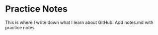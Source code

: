# Practice Notes
This is where I write down what I learn about GitHub.
Add notes.md with practice notes
